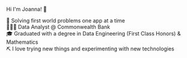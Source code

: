 Hi I'm Joanna! 🥳

🧠  Solving first world problems one app at a time </br>
👩🏻‍💻  Data Analyst @ Commonwealth Bank </br>
🎓  Graduated with a degree in Data Engineering (First Class Honors) & Mathematics </br>
⛏️  I love trying new things and experimenting with new technologies </br>
